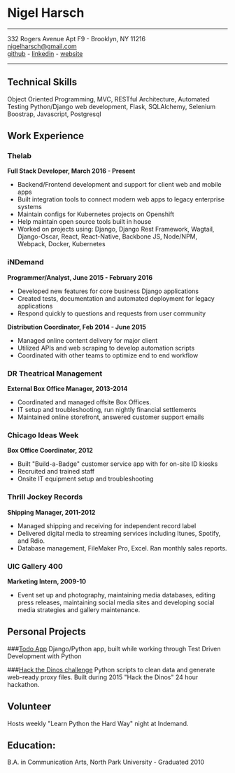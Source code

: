 # Nigel Harsch

---
332 Rogers Avenue Apt F9 - Brooklyn, NY 11216<br />
nigelharsch@gmail.com<br />
[github](http://github.com/nharsch) -
[linkedin](http://linkedin.com/in/nigelharsch) -
[website](http://nigelharsch.com)

---
## Technical Skills
Object Oriented Programming, MVC, RESTful Architecture, 
Automated Testing Python/Django web development, Flask, SQLAlchemy, Selenium
Boostrap, Javascript, Postgresql

## Work Experience

### Thelab
**Full Stack Developer, March 2016 - Present**

* Backend/Frontend development and support for client web and mobile apps
* Built integration tools to connect modern web apps to legacy enterprise systems
* Maintain configs for Kubernetes projects on Openshift
* Help maintain open source tools built in house
* Worked on projects using: Django, Django Rest Framework, Wagtail, Django-Oscar,
React, React-Native, Backbone JS, Node/NPM, Webpack, Docker, Kubernetes

### iNDemand
**Programmer/Analyst, June 2015 - February 2016**

* Developed new features for core business Django applications
* Created tests, documentation and automated deployment for legacy applications
* Respond quickly to questions and requests from user community

**Distribution Coordinator, Feb 2014 - June 2015**

* Managed online content delivery for major client
* Utilized APIs and web scraping to develop automation scripts
* Coordinated with other teams to optimize end to end workflow

### DR Theatrical Management
**External Box Office Manager, 2013-2014**

* Coordinated and managed offsite Box Offices.
* IT setup and troubleshooting, run nightly financial settlements
* Maintained online storefront, answered customer support emails 

### Chicago Ideas Week
**Box Office Coordinator, 2012**

* Built "Build-a-Badge" customer service app with for on-site ID kiosks
* Recruited and trained staff
* Onsite IT equipment setup and troubleshooting

### Thrill Jockey Records
**Shipping Manager, 2011-2012**

* Managed shipping and receiving for independent record label
* Delivered digital media to streaming services including Itunes, Spotify, and Rdio.
* Database management, FileMaker Pro, Excel. Ran monthly sales reports.

### UIC Gallery 400
**Marketing Intern, 2009-10**

* Event set up and photography, maintaining media databases, editing press releases, maintaining social media sites and developing social media strategies and gallery maintenance.

## Personal Projects
###[Todo App](http://todo.nigelharsch.com)
Django/Python app, built while working through Test Driven Development with Python

###[Hack the Dinos challenge](https://github.com/HackTheDinos/pyard-bone-scripts)
Python scripts to clean data and generate web-ready proxy files. 
Built during 2015 "Hack the Dinos" 24 hour hackathon.

## Volunteer
Hosts weekly "Learn Python the Hard Way" night at Indemand.

## Education:
B.A. in Communication Arts, North Park University - Graduated 2010


